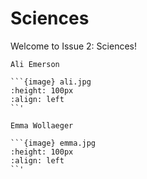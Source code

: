 # Sciences

Welcome to Issue 2: Sciences!


``` {margin}
Ali Emerson

```{image} ali.jpg
:height: 100px
:align: left
``'
```

``` {margin}
Emma Wollaeger

```{image} emma.jpg
:height: 100px
:align: left
``'
```